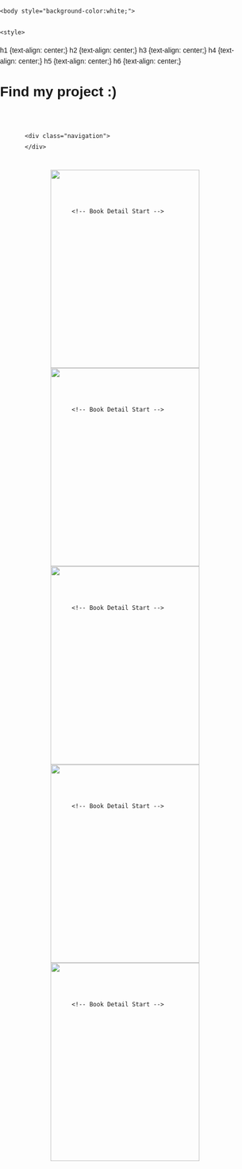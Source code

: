 
 <html> 
    <head>
    
    <body style="background-color:white;">
    
    <style>
h1 {text-align: center;}
h2 {text-align: center;}
h3 {text-align: center;}
h4 {text-align: center;}
h5 {text-align: center;}
h6 {text-align: center;}
</style>

<h1>Find my project :)</h1>


<head>


<!-- COLORS -->
<meta name="color:Background" content="#ffffff" />
<meta name="color:Text" content="#000000" />
<meta name="color:Content" content="#ffffff" />
<meta name="color:Gray" content="#dddddd" />
<meta name="color:Accent" content="#f09a75" />



<!-- SELECT -->
<meta name="select:Font Size" content="10px" title="Default">
<meta name="select:Font Size" content="9px" title="Small">
<meta name="select:Font Size" content="11px" title="Large">


<!-- SCRIPTS-->
<link href="https://fonts.googleapis.com/css?family=Muli:400,400i,700,700i" rel="stylesheet">


<!-- STYLESHEET-->
<style type="text/css">

/* --- SCROLLBAR --- */

::-webkit-scrollbar-thumb {background:{color:Accent};border:4px solid {color:Background};}

::-webkit-scrollbar {width:11px;border:5px solid {color:Background};border-right:5px solid {color:Background};background:{color:Gray};}

/* --- SELECTION ---*/
 
::-moz-selection {color:{color:Background};background:{color:Accent};opacity:1;}
 
::selection {color:{color:Background};background:{color:Accent};opacity:1;}



/* --- BODY --- */

body {
    margin: 0px;
    padding: 0px;
    font-family: 'Muli', sans-serif;
    color:{color:Text};
    font-size:{select:Font Size};
    line-height:155%;
    font-weight:normal;
    word-wrap:normal;
    text-align:left;
    background:{color:Background};
}

a {
    color:{color:Text};
    text-decoration:none;
    border:0;
    opacity:0.6;
    transition:0.3s ease-in-out;
    -webkit-transition:0.3s ease-in-out;
    -moz-transition:0.3s ease-in-out;
}

a:hover {opacity:1.0;}

b,strong {font-weight:700;}

.et {position:fixed;color:{color:Text};right:8px;bottom:8px;opacity:0.6;text-transform:uppercase;font-size:calc({select:Font Size} - 0.5px);z-index:10;}

/* --- CONTAINER --- */

.container {
    margin:0 auto;
    width:calc(100% - 100px);
    margin:35px 0px 50px 30px;
    padding:20px;
    background:{color:Background};
}

.block_top, .block_bottom {position:fixed;background:{color:Background};height:35px;width:100%;z-index:8;}

.block_top {top:0px;left:0px;}

.block_bottom {bottom:0px;left:0px;}


}

/* --- SIDEBAR --- */

.sidebar {
    margin:0 auto;
    width:680px;
    padding:20px;
    text-align:center;
    background:{color:Background};
}

.navigation {padding:20px 20px 0px 20px;}

.navigation a {
    text-transform:uppercase;
    margin:0px 10px;
    font-size:calc({select:Font Size} - 1px);
    font-weight:700;
    letter-spacing:0.5px;
    color:{color:Accent};
    opacity:1.0;
}

.navigation a:hover {opacity:0.7;}

/* --- BOOKS --- */

.books_container {
    margin:0 auto;
    width:calc(100% - 40px);
    padding:20px;
    text-align:center;
    background:{color:Background};
}

.book {
    display:inline-block;
    width:300px;
    height:400px;
    margin:0px 30px 0px 30px;
    transition:0.3s ease-in-out;
    -webkit-transition:0.3s ease-in-out;
    -moz-transition:0.3s ease-in-out;
}

.book_cover {
    position:relative;
    top:0px;
    margin-bottom:-340px;
    left:0px;
    width:300px;
    height:400px;
    background-color:{color:Content};
    z-index:1;
}

.book_cover img {width:300px;height:400px;}

.book_title {
    position:relative;
    top:340px;
    width:278px;
    padding:10px;
    text-align:center;
    background:{color:Content};
    border:1px solid {color:Gray};
    z-index:2;
}

.book_title h1 {text-transform:uppercase;font-size:calc({select:Font Size} + 3px);margin:0px 0px 10px 0px;}

.book_title h2 {text-transform:uppercase;font-size:calc({select:Font Size} + 1px);font-style:italic;margin:0px;color:{color:Accent};}

.book_detail {
    position:relative;
    top:-122px;
    margin-bottom:0px;
    left:0px;
    width:260px;
    height:360px;
    padding:20px;
    overflow:scroll;
    overflow-x:hidden;
    background:{color:Content};
    opacity:0;
    transition:0.3s ease-in-out;
    -webkit-transition:0.3s ease-in-out;
    -moz-transition:0.3s ease-in-out;
    z-index:2;
}

.book_detail:hover {opacity:1.0;}

.book_detail::-webkit-scrollbar-thumb {background:{color:Accent};border:3px solid {color:Background};}

.book_detail::-webkit-scrollbar {width:8px;border:0px solid {color:Background};border-right:0px solid {color:Background};background:{color:Background};}

.book_image img {height:150px;width:260px;}

.book_detail h1 {text-transform:uppercase;font-size:calc({select:Font Size} + 5px);margin:20px 0px 10px 0px;}

.book_links {text-align:center;margin:20px 0px 10px 0px;}

.book_links a {
    text-transform:uppercase;
    margin:0px 10px;
    font-size:calc({select:Font Size} - 1px);
    font-weight:700;
    letter-spacing:0.5px;
    transition:0.3s ease-in-out;
    -webkit-transition:0.3s ease-in-out;
    -moz-transition:0.3s ease-in-out;
    opacity:1.0;
}

.book_links a:hover {opacity:0.7}

</style>
<body>





<!-- START CONTAINER -->
<div class="container">






<!-- START HEADER -->
<div class="header"></div>




<!-- START HEADER -->
<div class="sidebar">
    
    
    <div class="navigation">
    </div>
    
</div>
<!-- END HEADER -->





<!-- START BOOKS CONTAINER -->
<div class="books_container">






<!--------------- START BOOKS BELOW --------------->




<!---------- START BOOK ---------->
<div class="book">
<!-- Cover Image -->
<div class="book_cover"><img src="https://wallpaperaccess.com/full/1227835.jpg" /></div>

<!-- Book Title Start -->
<!--
    <div class="book_title">
        <h1>Book Title</h1>
            <h2>Book Author</h2>
    </div>
    <!-- Book Title End -->
    
    <!-- Book Detail Start -->    
<div class="book_detail">

    <!-- Book Image -->
    <!--
    <div class="book_image"><img src="https://placehold.it/260X150"></div>
                
    <!-- Sypnosis -->  
    <h1>List-en to me</h1>
        In html, you can create ordered and unordered lists.
    <ol>
        <li>an</li>
        <li>ordered</li>
        <li>list</li>
    </ol>
    <ul>
        <li>an</li>
        <li>unordered</li>
        <li>list</li>
    </ul>
    
   
</div>
 <!-- Book Detail End -->
</div>
<!---------- END BOOK ---------->










<!---------- START BOOK ---------->
<div class="book">
<!-- Cover Image -->
<div class="book_cover"><img src="https://wallpaperaccess.com/full/1227835.jpg" /></div>

<!-- Book Title Start -->
<!--
    <div class="book_title">
        <h1>Book Title</h1>
            <h2>Book Author</h2>
    </div>
    <!-- Book Title End -->
    
    <!-- Book Detail Start -->    
<div class="book_detail">

    <!-- Book Image -->        
    <div class="book_image"><img src="https://images.theconversation.com/files/350865/original/file-20200803-24-50u91u.jpg?ixlib=rb-1.1.0&q=45&auto=format&w=1200&h=675.0&fit=crop"></div>
                
    <!-- Sypnosis -->  
    <h1></h1>
    You found a cute cat! Nice job!
    

   
</div>
 <!-- Book Detail End -->
</div>
<!---------- END BOOK ---------->










<!---------- START BOOK ---------->
<div class="book">
<!-- Cover Image -->
<div class="book_cover"><img src="https://wallpaperaccess.com/full/1227835.jpg" /></div>

<!-- Book Title Start -->
<!--
    <div class="book_title">
        <h1>Book Title</h1>
            <h2>Book Author</h2>
    </div>
    <!-- Book Title End -->
    
    <!-- Book Detail Start -->    
<div class="book_detail">

    <!-- Book Image -->
    <!--
    <div class="book_image"><img src="https://placehold.it/260X150"></div>
                
    <!-- Sypnosis -->  
    <h1>Be Bold (or Italics)</h1>
     <p>
    This is the default text. But it can be <b>bold</b> or <i>italic</i>. Did you know there are two types of bold and italic? 
    </p>
    <p>
    Though they look the same on your screen, this is <strong>bold text that is intended to convey importance</strong> and this is <em>italic text meant to be emphasized.</em>
    </p>
    

   
</div>
 <!-- Book Detail End -->
</div>
<!---------- END BOOK ---------->










<!---------- START BOOK ---------->
<div class="book">
<!-- Cover Image -->
<div class="book_cover"><img src="https://wallpaperaccess.com/full/1227835.jpg" /></div>

<!-- Book Title Start -->
<!--
    <div class="book_title">
        <h1>Book Title</h1>
            <h2>Book Author</h2>
    </div>
    <!-- Book Title End -->
    
    <!-- Book Detail Start -->    
<div class="book_detail">

    <!-- Book Image -->   
    <!--
    <div class="book_image"><img src="https://placehold.it/260X150"></div>
                
    <!-- Sypnosis -->  
    <h1>You found a video!</h1>
    <p>
    Well maybe you didn't want to find this one but at least I know how to embed videos now
    </p>
  <iframe width="250" height="130" src="https://www.youtube.com/embed/dQw4w9WgXcQ" title="YouTube video player" frameborder="0" allow="accelerometer; autoplay; clipboard-write; encrypted-media; gyroscope; picture-in-picture" allowfullscreen></iframe>

   
</div>
 <!-- Book Detail End -->
</div>
<!---------- END BOOK ---------->










<!---------- START BOOK ---------->
<div class="book">
<!-- Cover Image -->
<div class="book_cover"><img src="https://wallpaperaccess.com/full/1227835.jpg" /></div>

<!-- Book Title Start -->
<!--
    <div class="book_title">
        <h1>Book Title</h1>
            <h2>Book Author</h2>
    </div>
    <!-- Book Title End -->
    
    <!-- Book Detail Start -->    
<div class="book_detail">

    <!-- Book Image -->       
    <div class="book_image"><img src="https://images2.minutemediacdn.com/image/upload/c_fill,g_auto,h_1248,w_2220/v1555302188/shape/mentalfloss/booksbookshed.jpg?itok=J7NOaSj6"></div>
                
    <!-- Sypnosis   
    <h1>Synopsis</h1>
    I am not that great at coding in html. But here's an example of some italics and emphasized text.-->
    <h3>You found it!</h3>
    
    <h4>Use the link below to access my final project!</h4>
    
    <h5><a href="https://public-library.tumblr.com/">The password is: $$$</a></h5>
    

   
</div>
 <!-- Book Detail End -->
</div>
<!---------- END BOOK ---------->
    
    
    
    
    
    
</div>
<!-- END BOOKS CONTAINER -->

</div>
<!-- END CONTAINER -->

</body>
